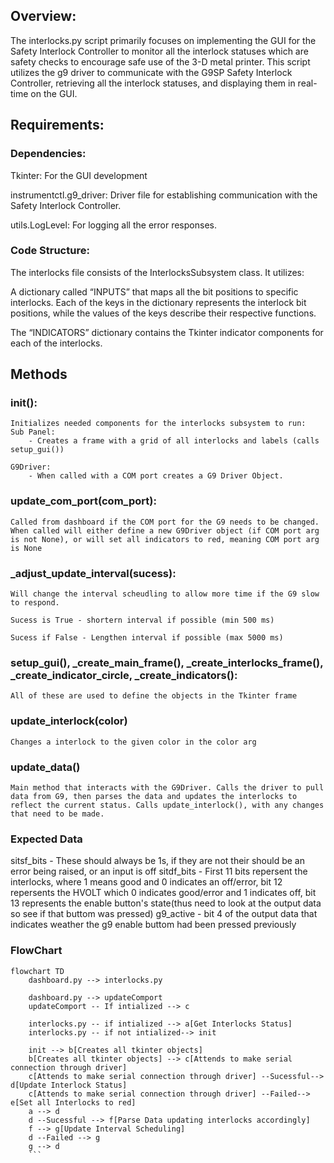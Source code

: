 ## Overview:
The interlocks.py script primarily focuses on implementing the GUI for the Safety Interlock Controller to monitor all the interlock statuses which are safety checks to encourage safe use of the 3-D metal printer. This script utilizes the g9 driver to communicate with the G9SP Safety Interlock Controller, retrieving all the interlock statuses, and displaying them in real-time on the GUI.


## Requirements:
### Dependencies: 

Tkinter: For the GUI development

instrumentctl.g9_driver: Driver file for establishing communication with the Safety Interlock Controller.

utils.LogLevel: For logging all the error responses.

### Code Structure:

The interlocks file consists of the InterlocksSubsystem class. It utilizes:

A dictionary called “INPUTS” that maps all the bit positions to specific interlocks. Each of the keys in the dictionary represents the interlock bit positions, while the values of the keys describe their respective functions. 

The “INDICATORS” dictionary contains the Tkinter indicator components for each of the interlocks. 

## Methods
### __init__():
    Initializes needed components for the interlocks subsystem to run:
    Sub Panel:
        - Creates a frame with a grid of all interlocks and labels (calls setup_gui())

    G9Driver:
        - When called with a COM port creates a G9 Driver Object.

### update_com_port(com_port):
    Called from dashboard if the COM port for the G9 needs to be changed. When called will either define a new G9Driver object (if COM port arg is not None), or will set all indicators to red, meaning COM port arg is None

### _adjust_update_interval(sucess):
    Will change the interval scheudling to allow more time if the G9 slow to respond.

    Sucess is True - shortern interval if possible (min 500 ms)

    Sucess if False - Lengthen interval if possible (max 5000 ms)

### setup_gui(), _create_main_frame(), _create_interlocks_frame(), _create_indicator_circle, _create_indicators():
    All of these are used to define the objects in the Tkinter frame

### update_interlock(color)
    Changes a interlock to the given color in the color arg
    

### update_data()
    Main method that interacts with the G9Driver. Calls the driver to pull data from G9, then parses the data and updates the interlocks to reflect the current status. Calls update_interlock(), with any changes that need to be made.

### Expected Data

sitsf_bits - These should always be 1s, if they are not their should be an error being raised, or an input is off
sitdf_bits - First 11 bits repersent the interlocks, where 1 means good and 0 indicates an off/error, bit 12 repersents the HVOLT which 0 indicates good/error and 1 indicates off, bit 13 represents the enable button's state(thus need to look at the output data so see if that buttom was pressed)
g9_active - bit 4 of the output data that indicates weather the g9 enable buttom had been pressed previously

### FlowChart
```mermaid
flowchart TD
    dashboard.py --> interlocks.py

    dashboard.py --> updateComport
    updateComport -- If intialized --> c 
    
    interlocks.py -- if intialized --> a[Get Interlocks Status]
    interlocks.py -- if not intialized--> init 

    init --> b[Creates all tkinter objects]
    b[Creates all tkinter objects] --> c[Attends to make serial connection through driver]
    c[Attends to make serial connection through driver] --Sucessful--> d[Update Interlock Status]
    c[Attends to make serial connection through driver] --Failed--> e[Set all Interlocks to red]
    a --> d
    d --Sucessful --> f[Parse Data updating interlocks accordingly]
    f --> g[Update Interval Scheduling]
    d --Failed --> g
    g --> d 
    ```

